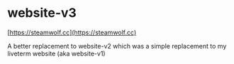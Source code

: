 # website-v3
[https://steamwolf.cc](https://steamwolf.cc)

A better replacement to website-v2 which was a simple replacement to my liveterm website (aka website-v1)
